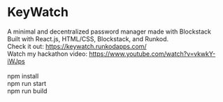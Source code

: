 # KeyWatch
A minimal and decentralized password manager made with Blockstack<br>
Built with React.js, HTML/CSS, Blockstack, and Runkod.<br>
Check it out: https://keywatch.runkodapps.com/
<br>
Watch my hackathon video: https://www.youtube.com/watch?v=vkwkY-iWJps
<br>
<br>
npm install
<br>
npm run start
<br>
npm run build

